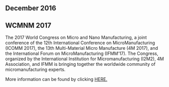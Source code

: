 ## December 2016

## WCMNM 2017

The 2017 World Congress on Micro and Nano Manufacturing, a joint conference of the 12th International Conference on MicroManufacturing (ICOMM 2017), the 13th Multi-Material Micro Manufacture (4M 2017), and the International Forum on MicroManufacturing (IFMM’17). The Congress, organized by the International Institution for Micromanufacturing (I2M2), 4M Association, and IFMM is bringing together the worldwide community of micromanufacturing experts.

More information can be found by clicking [HERE.](http://ww2.me.ntu.edu.tw/wcmnm2017/)